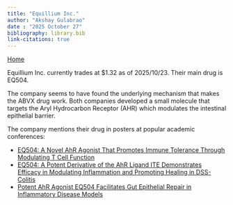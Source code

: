 ```yaml
---
title: "Equillium Inc."
author: "Akshay Gulabrao"
date : "2025 October 27"
bibliography: library.bib
link-citations: true
---
```

[Home](./index.html)

Equillium Inc. currently trades at $1.32 as of 2025/10/23. Their main drug is EQ504.

The company seems to have found the underlying mechanism that makes the ABVX drug work. Both companies developed a small molecule that targets the Aryl Hydrocarbon Receptor (AHR) which modulates the intestinal epithelial barrier.

The company mentions their drug in posters at popular academic conferences:

- [EQ504: A Novel AhR Agonist That Promotes Immune Tolerance Through Modulating T Cell Function](https://www.equilliumbio.com/technology/Presentations-Technology/Presentations-Details/2025/EQ504-A-Novel-AhR-Agonist-That-Promotes-Immune-Tolerance-Through-Modulating-T-Cell-Function/default.aspx)
- [EQ504: A Potent Derivative of the AhR Ligand ITE Demonstrates Efficacy in Modulating Inflammation and Promoting Healing in DSS-Colitis](https://www.equilliumbio.com/technology/Presentations-Technology/Presentations-Details/2025/EQ504-A-Potent-Derivative-of-the-AhR-Ligand-ITE-Demonstrates-Efficacy-in-Modulating-Inflammation-and-Promoting-Healing-in-DSS-Colitis/default.aspx)
- [Potent AhR Agonist EQ504 Facilitates Gut Epithelial Repair in Inflammatory Disease Models](https://www.equilliumbio.com/technology/Presentations-Technology/Presentations-Details/2025/Potent-AhR-Agonist-EQ504-Facilitates-Gut-Epithelial-Repair-in-Inflammatory-Disease-Models/default.aspx)
